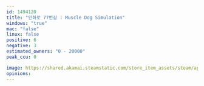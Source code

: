 ```yaml
---
id: 1494120
title: "인하로 77번길 : Muscle Dog Simulation"
windows: "true"
mac: "false"
linux: false
positive: 6
negative: 3
estimated_owners: "0 - 20000"
peak_ccu: 0

image: https://shared.akamai.steamstatic.com/store_item_assets/steam/apps/1494120/header.jpg?t=1614540412
opinions:
---
```

